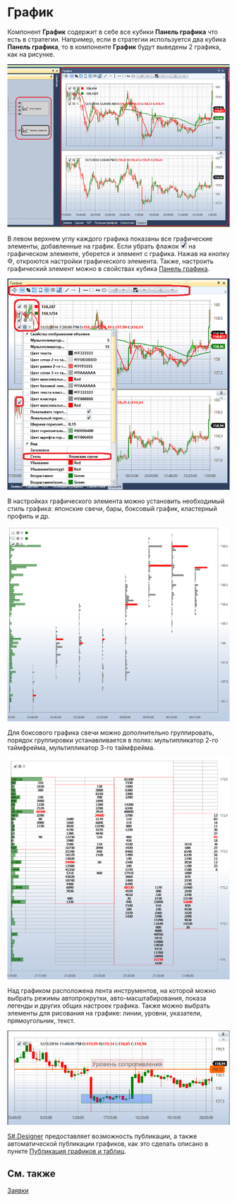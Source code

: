 # График

Компонент **График** содержит в себе все кубики **Панель графика** что есть в стратегии. Например, если в стратегии используется два кубика **Панель графика**, то в компоненте **График** будут выведены 2 графика, как на рисунке.

![Designer Panel graphics 04](../images/Designer_Panel_graphics_04.png)

В левом верхнем углу каждого графика показаны все графические элементы, добавленные на график. Если убрать флажок ![Designer Schedule 00](../images/Designer_Schedule_00.png) на графическом элементе, уберется и элемент с графика. Нажав на кнопку ![Designer Schedule 01](../images/Designer_Schedule_01.png), откроются настройки графического элемента. Также, настроить графический элемент можно в свойствах кубика [Панель графика](Designer_Panel_graphics.md).

![Designer Schedule 02](../images/Designer_Schedule_02.png)

В настройках графического элемента можно установить необходимый стиль графика: японские свечи, бары, боксовый график, кластерный профиль и др.

![Designer Schedule 04](../images/Designer_Schedule_04.png)

Для боксового графика свечи можно дополнительно группировать, порядок группировки устанавливается в полях: мультипликатор 2\-го таймфрейма, мультипликатор 3\-го таймфрейма.

![Designer Schedule 05](../images/Designer_Schedule_05.png)

Над графиком расположена лента инструментов, на которой можно выбрать режимы автопрокрутки, авто\-масштабирования, показа легенды и других общих настроек графика. Также можно выбрать элементы для рисования на графике: линии, уровни, указатели, прямоугольник, текст.

![Designer Schedule 03](../images/Designer_Schedule_03.png)

[S\#.Designer](Designer.md) предоставляет возможность публикации, а также автоматической публикации графиков, как это сделать описано в пункте [Публикация графиков и таблиц](Designer_publish.md). 

## См. также

[Заявки](Designer_Orders.md)
